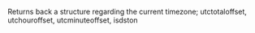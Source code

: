 Returns back a structure regarding the current timezone; utctotaloffset, utchouroffset, utcminuteoffset, isdston